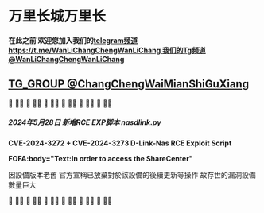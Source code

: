 # **万里长城万里长**

####  在此之前 欢迎您加入我们的[telegram频道https://t.me/WanLiChangChengWanLiChang 我们的Tg频道 @WanLiChangChengWanLiChang](https://t.me/WanLiChangChengWanLiChang)

[TG_GROUP @ChangChengWaiMianShiGuXiang](https://t.me/ChangChengWaiMianShiGuXiang)
-------------------------------------

🚀️ 🚀️🚀️ 🚀️ 🚀️🚀️ 🚀️ 🚀️🚀️ 🚀️ 🚀️🚀️ 🚀️ 🚀️🚀️ 🚀️ 🚀️🚀️ 

##### **2024年5月28日 新增RCE EXP脚本  nasdlink.py**



**CVE-2024-3272 + CVE-2024-3273 D-Link-Nas RCE Exploit Script**

**FOFA:body="Text:In order to access the ShareCenter"**

因設備版本老舊 官方宣稱已放棄對於該設備的後續更新等操作
故存世的漏洞設備數量巨大

🚀️ 🚀️🚀️ 🚀️ 🚀️🚀️ 🚀️ 🚀️🚀️ 🚀️ 🚀️🚀️ 🚀️ 🚀️🚀️ 🚀️ 🚀️🚀️
